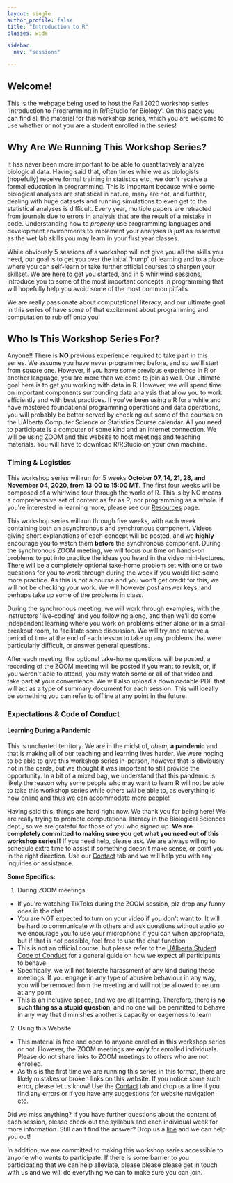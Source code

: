```yaml
---
layout: single
author_profile: false
title: "Introduction to R"
classes: wide

sidebar:
  nav: "sessions"

---
```



## Welcome!
This is the webpage being used to host the Fall 2020 workshop series 'Introduction to Programming in R/RStudio for Biology'.
On this page you can find all the material for this workshop series, which you are welcome to use whether or not you are
a student enrolled in the series!

## Why Are We Running This Workshop Series?

It has never been more important to be able to quantitatively analyze biological data. Having said that, often times while we as biologists
(hopefully) receive formal training in statistics etc., we don't receive a formal education in programming. This is important because while some
biological analyses are statistical in nature, many are not, and further, dealing with huge datasets and running simulations to even
get to the statistical analyses is difficult. Every year, multiple papers are retracted from journals due to errors in analysis that are
the result of a mistake in code. Understanding how to *properly* use programming languages and development environments to implement
your analyses is just as essential as the wet lab skills you may learn in your first year classes.

While obviously 5 sessions of a workshop will not give you all the skills you need, our goal is to get you over the initial 'hump' of learning
and to a place where you can self-learn or take further official courses to sharpen your skillset. We are here to get you started, and in 5 whirlwind
sessions, introduce you to some of the most important concepts in programming that will hopefully help you avoid some of the most common pitfalls.

We are really passionate about computational literacy, and our ultimate goal in this series of have some of that excitement about programming and
computation to rub off onto you!

## Who Is This Workshop Series For?

Anyone!! There is **NO** previous experience required to take part in this series. We assume you have never programmed before, and so we'll start from
square one. However, if you have some previous experience in R or another language, you are more than welcome to join as well. Our ultimate goal here is to get you working with data in R. However, we will spend time on important components surrounding data analysis that allow you to work efficiently and with best practices. If you've been using a R for a while and have mastered foundational programming operations and data operations, you
will probably be better served by checking out some of the courses on the UAlberta Computer Science or Statistics Course calendar. All you need to participate is a computer
of some kind and an internet connection. We will be using ZOOM and this website to host meetings and teaching materials. You will have to download R/RStudio on your own machine.

### Timing & Logistics
This workshop series will run for 5 weeks **October 07, 14, 21, 28, and November 04, 2020, from 13:00 to 15:00 MT**. The first four weeks will be composed of a
whirlwind tour through the world of R. This is by NO means a comprehensive set of content as far as R, nor programming as
a whole. If you're interested in learning more, please see our [Resources](/resources/) page.

This workshop series will run through five weeks, with each week containing both an asynchronous and synchronous component. Videos
giving short explanations of each concept will be posted, and we **highly** encourage you to watch them **before** the synchronous component.
During the synchronous ZOOM meeting, we will focus our time on hands-on problems to put into practice the ideas you heard in the video mini-lectures.
There will be a completely optional take-home problem set with one or two questions for you to work through during the week if you would like
some more practice. As this is not a course and you won't get credit for this, we will not be checking your work. We will however post answer keys,
and perhaps take up some of the problems in class.

During the synchronous meeting, we will work through examples, with the instructors 'live-coding' and you following along, and then we'll do some
independent learning where you work on problems either alone or in a small breakout room, to facilitate some discussion. We will try and reserve a
period of time at the end of each lesson to take up any problems that were particularly difficult, or answer general questions.

After each meeting, the optional take-home questions will be posted, a recording of the ZOOM meeting will be posted if you want to revisit, or,
if you weren't able to attend, you may watch some or all of that video and take part at your convenience. We will also upload a downloadable PDF
that will act as a type of summary document for each session. This will ideally be something you can refer to offline at any point in the future.

### Expectations & Code of Conduct

#### Learning During a Pandemic

This is uncharted territory. We are in the midst of, *ahem*, **a pandemic** and that is making all of our teaching and learning
lives harder. We were hoping to be able to give this workshop series in-person, however that is obviously not in the cards, but we thought it was important
to still provide the opportunity. In a bit of a mixed bag, we understand that this pandemic is likely the reason why some people who may want to learn R
will not be able to take this workshop series while others *will* be able to, as everything is now online and thus we can accommodate more people!

Having said this, things are hard right now. We thank you for being here! We are really trying to promote computational literacy in the Biological Sciences dept.,
so we are grateful for those of you who signed up. **We are completely committed to making sure you get what you need out of this workshop series!!** If you need
help, please ask. We are always willing to schedule extra time to assist if something doesn't make sense, or point you in the right direction. Use our [Contact](/contact/) tab and we will help you with any inquiries or assistance.

**Some Specifics:**
1. During ZOOM meetings
  - If you're watching TikToks during the ZOOM session, plz drop any funny ones in the chat
  - You are NOT expected to turn on your video if you don't want to. It will be hard to communicate with others and ask questions without audio so we encourage you
  to use your microphone if you can when appropriate, but if that is not possible, feel free to use the chat function
  - This is not an official course, but please refer to the [UAlberta Student Code of Conduct](https://www.ualberta.ca/governance/resources/policies-standards-and-codes-of-conduct/code-of-student-behaviour.html) for a general guide on how we expect all participants to behave
  - Specifically, we will not tolerate harassment of any kind during these meetings. If you engage in any type of abusive behaviour in any way, you will be removed from the meeting and will not be allowed to return at any point
  - This is an inclusive space, and we are all learning. Therefore, there is **no such thing as a stupid question**, and no one will be permitted to behave in
  any way that diminishes another's capacity or eagerness to learn

2. Using this Website
  - This material is free and open to anyone enrolled in this workshop series or not. However, the ZOOM meetings are **only** for enrolled individuals. Please do not share links to ZOOM meetings to others who are not enrolled.
  - As this is the first time we are running this series in this format, there are likely mistakes or broken links on this website. If you notice some such error, please let us know! Use the [Contact](/contact/) tab and drop us a line if you find any errors or if you have any suggestions for website navigation etc.


Did we miss anything? If you have further questions about the content of each session, please check out the syllabus and each individual week for more information. Still can't find the answer? Drop us a [line](/contact/) and we can help you out!

In addition, we are committed to making this workshop series accessible to anyone who wants to participate. If there is some barrier to you participating that we can help alleviate, please please please get in touch with us and we will do everything we can to make sure you can join.
